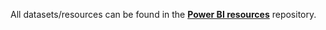 All datasets/resources can be found in the **[Power BI resources](https://github.com/ironhack-edu/power-bi-resources)** repository.
